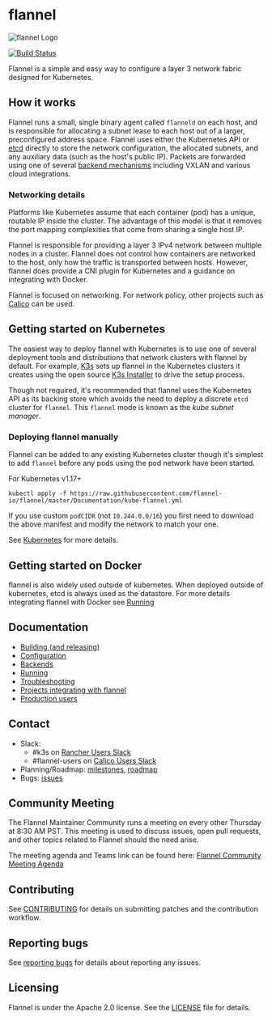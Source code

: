 # flannel

![flannel Logo](logos/flannel-horizontal-color.png)

[![Build Status](https://travis-ci.org/coreos/flannel.png?branch=master)](https://travis-ci.org/coreos/flannel)

Flannel is a simple and easy way to configure a layer 3 network fabric designed for Kubernetes.

## How it works

Flannel runs a small, single binary agent called `flanneld` on each host, and is responsible for allocating a subnet lease to each host out of a larger, preconfigured address space.
Flannel uses either the Kubernetes API or [etcd][etcd] directly to store the network configuration, the allocated subnets, and any auxiliary data (such as the host's public IP).
Packets are forwarded using one of several [backend mechanisms][backends] including VXLAN and various cloud integrations.

### Networking details

Platforms like Kubernetes assume that each container (pod) has a unique, routable IP inside the cluster.
The advantage of this model is that it removes the port mapping complexities that come from sharing a single host IP.

Flannel is responsible for providing a layer 3 IPv4 network between multiple nodes in a cluster. Flannel does not control how containers are networked to the host, only how the traffic is transported between hosts. However, flannel does provide a CNI plugin for Kubernetes and a guidance on integrating with Docker.

Flannel is focused on networking. For network policy, other projects such as [Calico][calico] can be used.

## Getting started on Kubernetes

The easiest way to deploy flannel with Kubernetes is to use one of several deployment tools and distributions that network clusters with flannel by default. For example, [K3s][k3s] sets up flannel in the Kubernetes clusters it creates using the open source [K3s Installer][k3s-installer] to drive the setup process.

Though not required, it's recommended that flannel uses the Kubernetes API as its backing store which avoids the need to deploy a discrete `etcd` cluster for `flannel`. This `flannel` mode is known as the *kube subnet manager*.

### Deploying flannel manually

Flannel can be added to any existing Kubernetes cluster though it's simplest to add `flannel` before any pods using the pod network have been started.

For Kubernetes v1.17+
```
kubectl apply -f https://raw.githubusercontent.com/flannel-io/flannel/master/Documentation/kube-flannel.yml
```

If you use custom `podCIDR` (not `10.244.0.0/16`) you first need to download the above manifest and modify the network to match your one.

See [Kubernetes](Documentation/kubernetes.md) for more details.

## Getting started on Docker

flannel is also widely used outside of kubernetes. When deployed outside of kubernetes, etcd is always used as the datastore. For more details integrating flannel with Docker see [Running](Documentation/running.md)

## Documentation
- [Building (and releasing)](Documentation/building.md)
- [Configuration](Documentation/configuration.md)
- [Backends](Documentation/backends.md)
- [Running](Documentation/running.md)
- [Troubleshooting](Documentation/troubleshooting.md)
- [Projects integrating with flannel](Documentation/integrations.md)
- [Production users](Documentation/production-users.md)

## Contact

* Slack: 
   * #k3s on [Rancher Users Slack](https://slack.rancher.io)
   * #flannel-users on [Calico Users Slack](https://slack.projectcalico.org)
* Planning/Roadmap: [milestones][milestones], [roadmap][roadmap]
* Bugs: [issues][flannel-issues]

## Community Meeting

The Flannel Maintainer Community runs a meeting on every other Thursday at 8:30 AM PST. This meeting is used to discuss issues, open pull requests, and other topics related to Flannel should the need arise.

The meeting agenda and Teams link can be found here: [Flannel Community Meeting Agenda](https://docs.google.com/document/d/1kPMMFDhljWL8_CUZajrfL8Q9sdntd9vvUpe-UGhX5z8)

## Contributing

See [CONTRIBUTING][contributing] for details on submitting patches and the contribution workflow.

## Reporting bugs

See [reporting bugs][reporting] for details about reporting any issues.

## Licensing

Flannel is under the Apache 2.0 license. See the [LICENSE][license] file for details.

[calico]: http://www.projectcalico.org
[pod-cidr]: https://kubernetes.io/docs/admin/kubelet/
[etcd]: https://go.etcd.io/etcd/v3
[contributing]: CONTRIBUTING.md
[license]: https://github.com/flannel-io/flannel/blob/master/LICENSE
[milestones]: https://github.com/flannel-io/flannel/milestones
[flannel-issues]: https://github.com/flannel-io/flannel/issues
[backends]: Documentation/backends.md
[roadmap]: https://github.com/kubernetes/kubernetes/milestones
[reporting]: Documentation/reporting_bugs.md
[k3s-installer]: https://github.com/k3s-io/k3s/#quick-start---install-script
[installing-with-kubeadm]: https://kubernetes.io/docs/getting-started-guides/kubeadm/
[k3s]: https://k3s.io/
